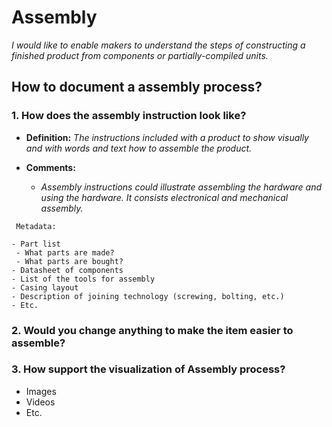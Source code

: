 # **Assembly**

*I would like to enable makers to understand the steps of constructing a finished product from components or partially-compiled units.*

## **How to document a assembly process?**

### **1. How does the assembly instruction look like?**

- **Definition:** *The instructions included with a product to show visually and with words and text how to assemble the product.*

- **Comments:**

  - *Assembly instructions could illustrate assembling the hardware and using the hardware. It consists electronical and mechanical assembly.*

 ```
  Metadata:
 
- Part list
  - What parts are made?
  - What parts are bought?
- Datasheet of components
- List of the tools for assembly 
- Casing layout
- Description of joining technology (screwing, bolting, etc.)
- Etc.
  ```

### **2. Would you change anything to make the item easier to assemble?**

### **3. How support the visualization of Assembly process?**

- Images 
- Videos 
- Etc.
